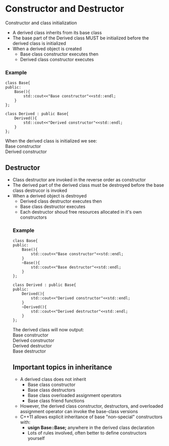 # Constructor and Destructor
Constructor and class initialization
<ul>
    <li>A derived class inherits from its base class</li>
    <li>The base part of the Derived class MUST be initialized before the derived class is initialized</li>
    <li>When a derived object is created
        <ul>
            <li>Base class constructor executes then</li>
            <li>Derived class constructor executes</li>
        </ul>
    </li>
</ul>

### Example
```
class Base{
public:
    Base(){
        std::cout<<"Base constructor"<<std::endl;
    }
};

class Derived : public Base{
    Derived(){
        std::cout<<"Derived constructor"<<std::endl;
    }
};
```
When the derived class is initialized we see:
<br/>Base constructor
<br/>Derived constructor

## Destructor
<ul>
    <li>Class destructor are invoked in the reverse order as constructor</li>
    <li>The derived part of the derived class must be destroyed before the base class destrucor is invoked</li>
    <li>When a derived object is destroyed
        <ul>
            <li>Derived class destructor executes then</li>
            <li>Base class destructor executes</li>
            <li>Each destructor shoud free resources allocated in it's own constructors</li>
        </lu>
    </li>
</ul>

### Example
```
class Base{
public:
    Base(){
        std::cout<<"Base constructor"<<std::endl;
    }
    ~Base(){
        std::cout<<"Base destructor"<<std::endl;
    }
};

class Derived : public Base{
public:
    Derived(){
        std::cout<<"Derived constructor"<<std::endl;
    }
    ~Derived(){
        std::cout<<"Derived destructor"<<std::endl;
    }
};
```
The derived class will now output:
<br/>Base constructor
<br/>Derived constructor
<br/>Derived destructor
<br/>Base destructor


## Important topics in inheritance
<ul>
    <li>A derived class does not inherit
        <ul>
            <li>Base class constructor</li>
            <li>Base class destructors</li>
            <li>Base class overloaded assignment operators</li>
            <li>Base class friend functions</li>
        </ul>
    </li>
    <li>However, the derived class constructor, destructors, and overloaded assignment operator can invoke the base-class versions
    </li>
    <li>C++11 allows explicit inheritance of base "non-special" constructors with:
        <ul>
            <li><b>usign Base::Base;</b> anywhere in the derived class declaration</li>
            <li>Lots of rules involved, often better to define constructors yourself</li> 
        </ul>
    </li>
</ul>
